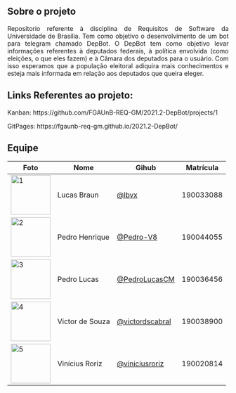 ## Sobre o projeto

<p align="justify">
  Repositorio referente à disciplina de Requisitos de Software da Universidade de Brasília. Tem como objetivo o desenvolvimento de um bot para telegram chamado DepBot.
  O DepBot tem como objetivo levar informações referentes à deputados federais, à política envolvida (como eleições, o que eles fazem) e à Câmara dos deputados para o usuário. Com isso esperamos que a população eleitoral adiquira mais conhecimentos e esteja mais informada em relação aos deputados que queira eleger.
</p>

## Links Referentes ao projeto:

<p>Kanban: https://github.com/FGAUnB-REQ-GM/2021.2-DepBot/projects/1</p>
<p>GitPages: https://fgaunb-req-gm.github.io/2021.2-DepBot/</p>

## Equipe
Foto | Nome | Gihub | Matrícula
----- |------ | --------  | ------
<img src="https://github.com/lbvx.png" alt="1" width="90"> | Lucas Braun  | [@lbvx](https://github.com/lbvx) | 190033088 |
<img src="https://github.com/Pedro-V8.png" alt="2" width="90"> | Pedro Henrique | [@Pedro-V8](https://github.com/Pedro-V8) | 190044055 |
<img src="https://github.com/PedroLucasCM.png" alt="3" width="90"> | Pedro Lucas | [@PedroLucasCM](https://github.com/PedroLucasCM) | 190036456 |
<img src="https://github.com/victordscabral.png" alt="4" width="90"> | Victor de Souza | [@victordscabral](https://github.com/victordscabral) | 190038900 |
<img src="https://github.com/viniciusroriz.png" alt="5" width="90"> | Vinícius Roriz | [@viniciusroriz](https://github.com/viniciusroriz) | 190020814|
